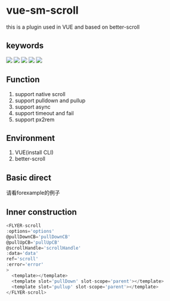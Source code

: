 # vue-sm-scroll
this is a plugin used in VUE and based on better-scroll
## keywords
![](https://img.shields.io/badge/betterScroll-lastest-brightgreen.svg)
![](https://img.shields.io/badge/vue-2.0+-brightgreen.svg)
![](https://img.shields.io/badge/mobile-support-brightgreen.svg) 
![](https://img.shields.io/badge/px2rem-lastest-brightgreen.svg)
![](https://img.shields.io/badge/async-support-brightgreen.svg) 

## Function
1. support native scroll
1. support pulldown and pullup
1. support async
1. support timeout and fail
1. support px2rem

## Environment
1. VUE(install CLI)
1. better-scroll 

## Basic direct
请看forexample的例子

## Inner construction
~~~javascript
<FLYER-scroll
:options='options'
@pullDownCB='pullDownCB'
@pullUpCB='pullUpCB'
@scrollHandle='scrollHandle'
:data='data'
ref='scroll'
:error='error'
>
  <template></template>
  <template slot='pullDown' slot-scope='parent'></template>
  <template slot='pullup' slot-scope='parent'></template>
</FLYER-scroll>
~~~
